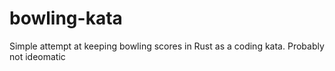 # bowling-kata

Simple attempt at keeping bowling scores in Rust as a coding kata. Probably not ideomatic
